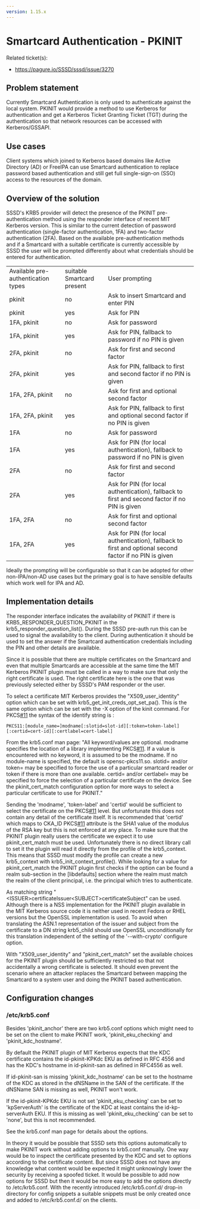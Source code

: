 ```yaml
---
version: 1.15.x
---
```


# Smartcard Authentication - PKINIT

Related ticket(s):

  - <https://pagure.io/SSSD/sssd/issue/3270>

## Problem statement

Currently Smartcard Authentication is only used to authenticate against the local system. PKINIT would provide a method to use Kerberos for authentication and get a Kerberos Ticket Granting Ticket (TGT) during the authentication so that network resources can be accessed with Kerberos/GSSAPI.

## Use cases

Client systems which joined to Kerberos based domains like Active Directory (AD) or FreeIPA can use Smartcard authentication to replace password based authentication and still get full single-sign-on (SSO) access to the resources of the domain.

## Overview of the solution

SSSD's KRB5 provider will detect the presence of the PKINIT pre-authentication method using the responder interface of recent MIT Kerberos version. This is similar to the current detection of password authentication (single-factor authentication, 1FA) and two-factor authentication (2FA). Based on the available pre-authentication methods and if a Smartcard with a suitable certificate is currently accessible by SSSD the user will be prompted differently about what credentials should be entered for authentication.

|                                    |                            |                                                                                                         |
| ---------------------------------- | -------------------------- | ------------------------------------------------------------------------------------------------------- |
| Available pre-authentication types | suitable Smartcard present | User prompting                                                                                          |
| pkinit                             | no                         | Ask to insert Smartcard and enter PIN                                                                   |
| pkinit                             | yes                        | Ask for PIN                                                                                             |
| 1FA, pkinit                        | no                         | Ask for password                                                                                        |
| 1FA, pkinit                        | yes                        | Ask for PIN, fallback to password if no PIN is given                                                    |
| 2FA, pkinit                        | no                         | Ask for first and second factor                                                                         |
| 2FA, pkinit                        | yes                        | Ask for PIN, fallback to first and second factor if no PIN is given                                     |
| 1FA, 2FA, pkinit                   | no                         | Ask for first and optional second factor                                                                |
| 1FA, 2FA, pkinit                   | yes                        | Ask for PIN, fallback to first and optional second factor if no PIN is given                            |
| 1FA                                | no                         | Ask for password                                                                                        |
| 1FA                                | yes                        | Ask for PIN (for local authentication), fallback to password if no PIN is given                         |
| 2FA                                | no                         | Ask for first and second factor                                                                         |
| 2FA                                | yes                        | Ask for PIN (for local authentication), fallback to first and second factor if no PIN is given          |
| 1FA, 2FA                           | no                         | Ask for first and optional second factor                                                                |
| 1FA, 2FA                           | yes                        | Ask for PIN (for local authentication), fallback to first and optional second factor if no PIN is given |

Ideally the prompting will be configurable so that it can be adopted for other non-IPA/non-AD use cases but the primary goal is to have sensible defaults which work well for IPA and AD.

## Implementation details

The responder interface indicates the availability of PKINIT if there is KRB5_RESPONDER_QUESTION_PKINIT in the krb5_responder_question_list(). During the SSSD pre-auth run this can be used to signal the availability to the client. During authentication it should be used to set the answer if the Smartcard authentication credentials including the PIN and other details are available.

Since it is possible that there are multiple certificates on the Smartcard and even that multiple Smartcards are accessible at the same time the MIT Kerberos PKINIT plugin must be called in a way to make sure that only the right certificate is used. The right certificate here is the one that was previously selected either by SSSD's PAM responder or the user.

To select a certificate MIT Kerberos provides the "X509_user_identity" option which can be set with krb5_get_init_creds_opt_set_pa(). This is the same option which can be set with the -X option of the kinit command. For PKCS[\#11](https://pagure.io/SSSD/sssd/issue/11) the syntax of the identify string is :

    PKCS11:[module_name=]modname[:slotid=slot-id][:token=token-label][:certid=cert-id][:certlabel=cert-label]

From the krb5.conf man page: "All keyword/values are optional. modname specifies the location of a library implementing PKCS[\#11](https://pagure.io/SSSD/sssd/issue/11). If a value is encountered with no keyword, it is assumed to be the modname. If no module-name is specified, the default is opensc-pkcs11.so. slotid= and/or token= may be specified to force the use of a particular smartcard reader or token if there is more than one available. certid= and/or certlabel= may be specified to force the selection of a particular certificate on the device. See the pkinit_cert_match configuration option for more ways to select a particular certificate to use for PKINIT."

Sending the 'modname', 'token-label' and 'certid' would be sufficient to select the certificate on the PKCS[\#11](https://pagure.io/SSSD/sssd/issue/11) level. But unfortunate this does not contain any detail of the certificate itself. It is recommended that 'certid' which maps to CKA_ID PKCS[\#11](https://pagure.io/SSSD/sssd/issue/11) attribute is the SHA1 value of the modulus of the RSA key but this is not enforced at any place. To make sure that the PKINIT plugin really users the certificate we expect it to use pkinit_cert_match must be used. Unfortunately there is no direct library call to set it the plugin will read it directly from the profile of the krb5_context. This means that SSSD must modify the profile can create a new krb5_context with krb5_init_context_profile(). While looking for a value for pkinit_cert_match the PKINIT plugin first checks if the option can be found a realm sub-section in the [libdefaults] section where the realm must match the realm of the client principal, i.e. the principal which tries to authenticate.

As matching string "\<ISSUER\>certificateIssuer\<SUBJECT\>certificateSubject" can be used. Although there is a NSS implementation for the PKINIT plugin available in the MIT Kerberos source code it is neither used in recent Fedora or RHEL versions but the OpenSSL implementation is used. To avoid when translating the ASN.1 representation of the issuer and subject from the certificate to a DN string krb5_child should use OpenSSL unconditionally for this translation independent of the setting of the '--with-crypto' configure option.

With "X509_user_identity" and "pkinit_cert_match" set the available choices for the PKINIT plugin should be sufficiently restricted so that not accidentally a wrong certificate is selected. It should even prevent the scenario where an attacker replaces the Smartcard between mapping the Smartcard to a system user and doing the PKINIT based authentication.

## Configuration changes

### /etc/krb5.conf

Besides 'pkinit_anchor' there are two krb5.conf options which might need to be set on the client to make PKINIT work, 'pkinit_eku_checking' and 'pkinit_kdc_hostname'.

By default the PKINIT plugin of MIT Kerberos expects that the KDC certificate contains the id-pkinit-KPKdc EKU as defined in RFC 4556 and has the KDC's hostname in id-pkinit-san as defined in RFC4556 as well.

If id-pkinit-san is missing 'pkinit_kdc_hostname' can be set to the hostname of the KDC as stored in the dNSName in the SAN of the certificate. If the dNSName SAN is missing as well, PKINIT won't work.

If the id-pkinit-KPKdc EKU is not set 'pkinit_eku_checking' can be set to 'kpServerAuth' is the certificate of the KDC at least contains the id-kp-serverAuth EKU. If this is missing as well 'pkinit_eku_checking' can be set to 'none', but this is not recommended.

See the krb5.conf man page for details about the options.

In theory it would be possible that SSSD sets this options automatically to make PKINIT work without adding options to krb5.conf manually. One way would be to inspect the certificate presented by the KDC and set to options according to the certificate content. But since SSSD does not have any knowledge what content would be expected it might unknowingly lower the security by receiving a spoofed ticket. It would be possible to add now options for SSSD but then it would be more easy to add the options directly to /etc/krb5.conf. With the recently introduced /etc/krb5.conf.d/ drop-in directory for config snippets a suitable snippets must be only created once and added to /etc/krb5.conf.d/ on the clients.
